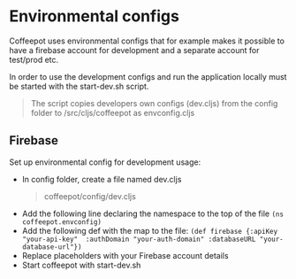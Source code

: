 # Environmental configs

Coffeepot uses environmental configs that for example makes it possible to have a firebase account for development and a separate account for test/prod etc.

In order to use the development configs and run the application locally must be started with the start-dev.sh script.
  > The script copies developers own configs (dev.cljs) from the config folder to /src/cljs/coffeepot as envconfig.cljs

## Firebase

Set up environmental config for development usage:

- In config folder, create a file named dev.cljs
  > coffeepot/config/dev.cljs
- Add the following line declaring the namespace to the top of the file
 ``(ns coffeepot.envconfig)``
- Add the following def with the map to the file:
 ``(def firebase {:apiKey "your-api-key" 
                  :authDomain "your-auth-domain"
                  :databaseURL "your-database-url"})``
- Replace placeholders with your Firebase account details
- Start coffeepot with start-dev.sh
